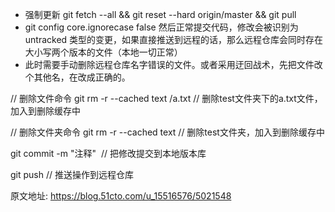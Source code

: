-    强制更新 git fetch --all && git reset --hard origin/master && git pull
-    git config core.ignorecase false 然后正常提交代码，修改会被识别为 untracked 类型的变更，如果直接推送到远程的话，那么远程仓库会同时存在大小写两个版本的文件（本地一切正常）
-    此时需要手动删除远程仓库名字错误的文件。或者采用迂回战术，先把文件改个其他名，在改成正确的。

// 删除文件命令
git rm -r --cached text /a.txt // 删除test文件夹下的a.txt文件，加入到删除缓存中

// 删除文件夹命令
git rm -r --cached text // 删除test文件夹，加入到删除缓存中

git commit -m "注释"  // 把修改提交到本地版本库

git push // 推送操作到远程仓库

原文地址: https://blog.51cto.com/u_15516576/5021548
